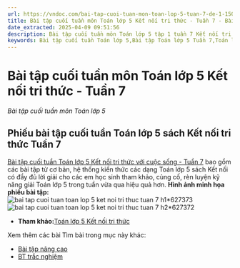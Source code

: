 ```yaml
---
url: https://vndoc.com/bai-tap-cuoi-tuan-mon-toan-lop-5-tuan-7-de-1-150746
title: Bài tập cuối tuần môn Toán lớp 5 Kết nối tri thức - Tuần 7 - Bài tập cuối tuần môn Toán lớp 5 - VnDoc.com
date_extracted: 2025-04-09 09:51:56
description: Bài tập cuối tuần môn Toán lớp 5 tập 1 tuần 7 Kết nối tri thức bao gồm lớp giải chi tiết cho từng bài tập giúp các em học sinh ôn tập, nâng cao kỹ năng giải Toán.
keywords: Bài tập cuối tuần Toán lớp 5,Bài tập Toán lớp 5 Tuần 7,Toán lớp 5 Kết nối,Đề kiểm tra cuối tuần môn Toán lớp 5 Tuần 7,Đề kiểm tra cuối tuần môn Toán lớp 5,Bài tập cuối tuần môn Toán lớp 5,giải Toán lớp 5,giải bài tập toán 5,toán lớp 5,bài tập cuối tuần Toán 5 sách Kết nối tri thức,bài tập toán 5 tuần 7 Kết nối,bài tập cuối tuần toán lớp 5 Kết nối tuần 7,Phiếu bài tập cuối tuần Toán lớp 5 Kết nối tuần 7
---
```


# Bài tập cuối tuần môn Toán lớp 5 Kết nối tri thức - Tuần 7
 _Bài tập cuối tuần môn Toán lớp 5_
## **Phiếu bài tập cuối tuần Toán lớp 5 sách Kết nối tri thức Tuần 7**
[Bài tập cuối tuần Toán lớp 5 Kết nối tri thức với cuộc sống - Tuần 7](<https://vndoc.com/bai-tap-cuoi-tuan-mon-toan-lop-5-tuan-7-de-1-150746>) bao gồm các bài tập từ cơ bản, hệ thống kiến thức các dạng Toán lớp 5  sách Kết nối có đầy đủ lời giải cho các em học sinh tham khảo, củng cố, rèn luyện kỹ năng giải Toán lớp 5 trong tuần vừa qua hiệu quả hơn.
**Hình ảnh minh họa phiếu bài tập:**
![bai tap cuoi tuan toan lop 5 ket noi tri thuc tuan 7 h1*627373](https://i.vdoc.vn/data/image/2024/09/03/bai-tap-cuoi-tuan-toan-lop-5-ket-noi-tri-thuc-tuan-7-h1.jpg)![bai tap cuoi tuan toan lop 5 ket noi tri thuc tuan 7 h2*627372](https://i.vdoc.vn/data/image/2024/09/03/bai-tap-cuoi-tuan-toan-lop-5-ket-noi-tri-thuc-tuan-7-h2.jpg)
  * **Tham khảo:**[Toán lớp 5 Kết nối tri thức](<https://vndoc.com/toan-lop-5-ket-noi-tri-thuc>)

Xem thêm các bài Tìm bài trong mục này khác:
  * [Bài tập nâng cao](</phieu-bai-tap-cuoi-tuan-lop-5-mon-toan-nang-cao-tuan-7-207399>)
  * [BT trắc nghiệm](</bai-tap-cuoi-tuan-toan-lop-5-ket-noi-tri-thuc-tuan-7-329095>)

